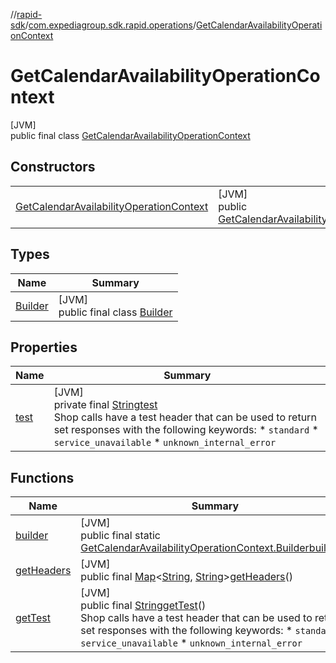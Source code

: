 //[rapid-sdk](../../../index.md)/[com.expediagroup.sdk.rapid.operations](../index.md)/[GetCalendarAvailabilityOperationContext](index.md)

# GetCalendarAvailabilityOperationContext

[JVM]\
public final class [GetCalendarAvailabilityOperationContext](index.md)

## Constructors

| | |
|---|---|
| [GetCalendarAvailabilityOperationContext](-get-calendar-availability-operation-context.md) | [JVM]<br>public [GetCalendarAvailabilityOperationContext](index.md)[GetCalendarAvailabilityOperationContext](-get-calendar-availability-operation-context.md)([String](https://docs.oracle.com/javase/8/docs/api/java/lang/String.html)test) |

## Types

| Name | Summary |
|---|---|
| [Builder](-builder/index.md) | [JVM]<br>public final class [Builder](-builder/index.md) |

## Properties

| Name | Summary |
|---|---|
| [test](index.md#1329720780%2FProperties%2F700308213) | [JVM]<br>private final [String](https://docs.oracle.com/javase/8/docs/api/java/lang/String.html)[test](index.md#1329720780%2FProperties%2F700308213)<br>Shop calls have a test header that can be used to return set responses with the following keywords: * `standard` * `service_unavailable` * `unknown_internal_error` |

## Functions

| Name | Summary |
|---|---|
| [builder](builder.md) | [JVM]<br>public final static [GetCalendarAvailabilityOperationContext.Builder](-builder/index.md)[builder](builder.md)() |
| [getHeaders](get-headers.md) | [JVM]<br>public final [Map](https://docs.oracle.com/javase/8/docs/api/java/util/Map.html)&lt;[String](https://docs.oracle.com/javase/8/docs/api/java/lang/String.html), [String](https://docs.oracle.com/javase/8/docs/api/java/lang/String.html)&gt;[getHeaders](get-headers.md)() |
| [getTest](get-test.md) | [JVM]<br>public final [String](https://docs.oracle.com/javase/8/docs/api/java/lang/String.html)[getTest](get-test.md)()<br>Shop calls have a test header that can be used to return set responses with the following keywords: * `standard` * `service_unavailable` * `unknown_internal_error` |
